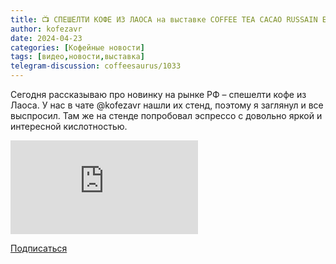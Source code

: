 ```yaml
---
title: 📺 СПЕШЕЛТИ КОФЕ ИЗ ЛАОСА на выставке COFFEE TEA CACAO RUSSAIN EXPO 2024
author: kofezavr
date: 2024-04-23
categories: [Кофейные новости]
tags: [видео,новости,выставка]
telegram-discussion: coffeesaurus/1033
---
```

Сегодня рассказываю про новинку на рынке РФ – спешелти кофе из Лаоса. У нас в чате @kofezavr нашли их стенд, поэтому я заглянул и все выспросил. Там же на стенде попробовал эспрессо с довольно яркой и интересной кислотностью.

<p><div class="youtube-wrapper"><iframe src="https://www.youtube.com/embed/6vu31aAuTNE" title="YouTube video player" frameborder="0" allow="accelerometer; autoplay; clipboard-write; encrypted-media; gyroscope; picture-in-picture" allowfullscreen></iframe></div></p>

<a class="play" href="https://www.youtube.com/c/Coffeesaurus?sub_confirmation=1"><i class="fab fa-youtube"></i> Подписаться</a>